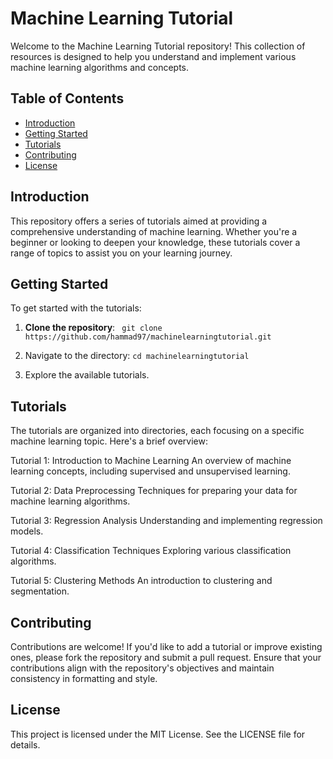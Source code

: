 # Machine Learning Tutorial

Welcome to the Machine Learning Tutorial repository! This collection of resources is designed to help you understand and implement various machine learning algorithms and concepts.

## Table of Contents

- [Introduction](#introduction)
- [Getting Started](#getting-started)
- [Tutorials](#tutorials)
- [Contributing](#contributing)
- [License](#license)

## Introduction

This repository offers a series of tutorials aimed at providing a comprehensive understanding of machine learning. Whether you're a beginner or looking to deepen your knowledge, these tutorials cover a range of topics to assist you on your learning journey.

## Getting Started

To get started with the tutorials:

1. **Clone the repository**:
   ``
   git clone https://github.com/hammad97/machinelearningtutorial.git``

2. Navigate to the directory:
  ``cd machinelearningtutorial``

3. Explore the available tutorials.

## Tutorials
The tutorials are organized into directories, each focusing on a specific machine learning topic. Here's a brief overview:

Tutorial 1: Introduction to Machine Learning
An overview of machine learning concepts, including supervised and unsupervised learning.

Tutorial 2: Data Preprocessing
Techniques for preparing your data for machine learning algorithms.

Tutorial 3: Regression Analysis
Understanding and implementing regression models.

Tutorial 4: Classification Techniques
Exploring various classification algorithms.

Tutorial 5: Clustering Methods
An introduction to clustering and segmentation.

## Contributing
Contributions are welcome! If you'd like to add a tutorial or improve existing ones, please fork the repository and submit a pull request. Ensure that your contributions align with the repository's objectives and maintain consistency in formatting and style.

## License
This project is licensed under the MIT License. See the LICENSE file for details.
